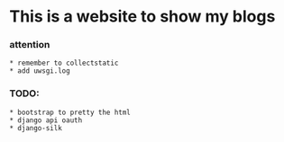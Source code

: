 # This is a website to show my blogs
### attention
    * remember to collectstatic
    * add uwsgi.log

### TODO:
    * bootstrap to pretty the html
    * django api oauth
    * django-silk


